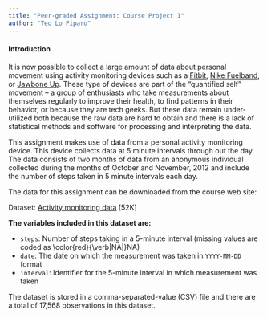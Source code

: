 ```yaml
---
title: "Peer-graded Assignment: Course Project 1"
author: "Teo Lo Piparo"
---
```


#### Introduction

It is now possible to collect a large amount of data about personal movement using activity monitoring devices such as a [Fitbit](http://www.fitbit.com/), [Nike Fuelband](http://www.nike.com/us/en_us/c/nikeplus-fuelband), or [Jawbone Up](https://jawbone.com/up). These type of devices are part of the “quantified self” movement – a group of enthusiasts who take measurements about themselves regularly to improve their health, to find patterns in their behavior, or because they are tech geeks. But these data remain under-utilized both because the raw data are hard to obtain and there is a lack of statistical methods and software for processing and interpreting the data.

This assignment makes use of data from a personal activity monitoring device. This device collects data at 5 minute intervals through out the day. The data consists of two months of data from an anonymous individual collected during the months of October and November, 2012 and include the number of steps taken in 5 minute intervals each day.

The data for this assignment can be downloaded from the course web site:

Dataset: [Activity monitoring data](https://d396qusza40orc.cloudfront.net/repdata%2Fdata%2Factivity.zip) [52K]

**The variables included in this dataset are:**

* `steps`: Number of steps taking in a 5-minute interval (missing values are coded as \color{red}{\verb|NA|}NA)
* `date`: The date on which the measurement was taken in `YYYY-MM-DD` format
* `interval`: Identifier for the 5-minute interval in which measurement was taken

The dataset is stored in a comma-separated-value (CSV) file and there are a total of 17,568 observations in this dataset.
